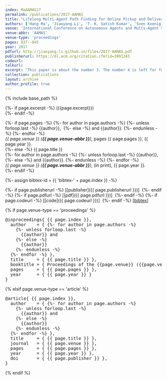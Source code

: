 ```yaml
---
index: MaAAMAS17
permalink: /publications/2017-AAMAS
title: "Lifelong Multi-Agent Path Finding for Online Pickup and Delivery Tasks"
authors: ['Hang Ma', 'Jiaoyang Li', 'T. K. Satish Kumar', 'Sven Koenig'] 
venue: 'International Conference on Autonomous Agents and Multi-Agent Systems'
venue-abbr: 'AAMAS'
venue-type: 'proceedings'
pages: 837--845
year: 2017
pdfurl: http://jiaoyang-li.github.io/files/2017-AAMAS.pdf
publisherurl: https://dl.acm.org/citation.cfm?id=3091243
codeurl:
talkurl:
excerpt: 'This paper is about the number 3. The number 4 is left for future work.'
collection: publications
layout: archive
author_profile: true
---
```


{% include base_path %}

{%- if page.excerpt -%}
  ({{page.excerpt}})<br>
{%- endif -%}

{%- if page.pages -%}
  {%- for author in page.authors -%}
    {%- unless forloop.last -%}
      {{author}},&nbsp;
    {%- else -%}
      and {{author}}.
    {%- endunless -%}
  {%- endfor -%} <br>
  <i>{{ page.venue }} (<strong>{{ page.venue-abbr }}</strong>)</i>, pages {{ page.pages }}, {{ page.year }}.<br>
{%- else -%}
  {{ page.title }} <br>
  {%- for author in page.authors -%}
    {%- unless forloop.last -%}
      {{author}},&nbsp;
    {%- else -%}
      and {{author}}.
    {%- endunless -%}
  {%- endfor -%} <br>
  <i>{{ page.venue }} (<strong>{{ page.venue-abbr }}</strong>)</i>, (in print), {{ page.year }}.<br>
{%- endif -%}

{%- assign bibtex-id = {{ 'bibtex-' + page.index }} -%}

{%- if page.publisherurl -%}
  [[publisher]({{ page.publisherurl }})]&nbsp;
{%- endif -%}
{%- if page.pdfurl -%}
  [[pdf]({{ page.pdfurl }})]&nbsp;
{%- endif -%}
{%- if page.codeurl -%}
  [[code]({{ page.codeurl }})]&nbsp;
{%- endif -%}
[<a href="javascript:void(0)" onclick="(function(target, id) {
  if ($('#' + id).css('display') == 'block') { $('#' + id).hide('fast'); $(target).text('bibtex') }
  else { $('#' + id).show('fast'); $(target).text('bibtex▲') } })(this, '{{ bibtex-id }}');">bibtex</a>]
<div id="{{ bibtex-id }}" style="display:none">
  <pre>@inproceedings{ {{ page.index }},
    author    = {&nbsp;{%- for author in page.authors -%}
    {%- unless forloop.last -%}
      {{author}} and&nbsp;
    {%- else -%}
      {{author}}
    {%- endunless -%}
  {%- endfor -%}&nbsp;},
    title     = {Lifelong Multi-Agent Path Finding for Online Pickup and Delivery Tasks},
    booktitle = {Proceedings of the International Conference on Autonomous Agents and Multi-Agent Systems (AAMAS)},
    pages     = {837--845},
    year      = {2017}
  }
  </pre>
</div>

{% if page.venue-type == 'proceedings' %}
<pre>
@inproceedings{ {{ page.index }},
  author    = {&nbsp;{%- for author in page.authors -%}
    {%- unless forloop.last -%}
      {{author}} and&nbsp;
    {%- else -%}
      {{author}}
    {%- endunless -%}
  {%- endfor -%}&nbsp;},
  title     = { {{ page.title }} },
  booktitle = { Proceedings of the {{page.venue}} ({{page.venue-abbr}}) },
  pages     = { {{ page.pages }} },
  year      = { {{ page.year }} }
}
</pre>
{% elsif page.venue-type == 'article' %}
<pre>
@article{ {{ page.index }},
  author    = {&nbsp;{%- for author in page.authors -%}
    {%- unless forloop.last -%}
      {{author}} and&nbsp;
    {%- else -%}
      {{author}}
    {%- endunless -%}
  {%- endfor -%}&nbsp;},
  title     = { {{ page.title }} },
  journal   = { {{ page.venue }} },
  pages     = { {{ page.pages }} },
  year      = { {{ page.year }} },
  doi       = { {{ page.publisher }} },
}
</pre>
{% endif %}

